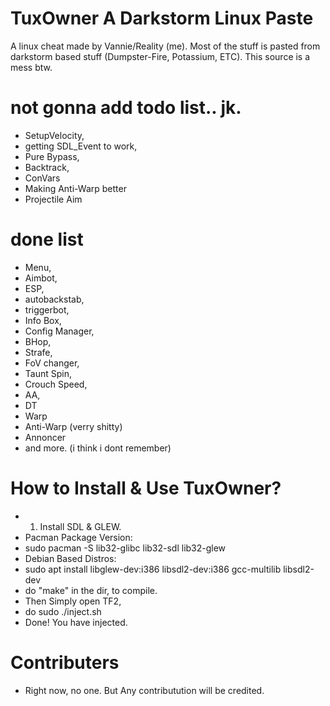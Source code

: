 # TuxOwner A Darkstorm Linux Paste
A linux cheat made by Vannie/Reality (me). Most of the stuff is pasted from darkstorm based stuff (Dumpster-Fire, Potassium, ETC). This source is a mess btw.

# not gonna add todo list.. jk.
- SetupVelocity,
- getting SDL_Event to work,
- Pure Bypass,
- Backtrack,
- ConVars
- Making Anti-Warp better
- Projectile Aim 
# done list
- Menu,
- Aimbot,
- ESP,
- autobackstab,
- triggerbot,
- Info Box,
- Config Manager,
- BHop,
- Strafe,
- FoV changer,
- Taunt Spin,
- Crouch Speed,
- AA,
- DT
- Warp
- Anti-Warp (verry shitty)
- Annoncer
- and more. (i think i dont remember)


# How to Install & Use TuxOwner?
- 1. Install SDL & GLEW.
- Pacman Package Version:
- sudo pacman -S lib32-glibc lib32-sdl lib32-glew 
- Debian Based Distros:
- sudo apt install libglew-dev:i386 libsdl2-dev:i386 gcc-multilib libsdl2-dev
- do "make" in the dir, to compile.
- Then Simply open TF2,
- do sudo ./inject.sh
- Done! You have injected.

# Contributers
- Right now, no one. But Any contributution will be credited.
